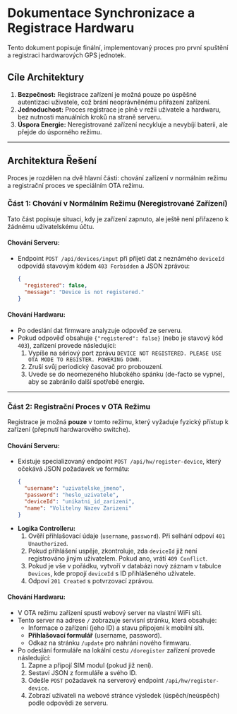 # Dokumentace Synchronizace a Registrace Hardwaru

Tento dokument popisuje finální, implementovaný proces pro první spuštění a registraci hardwarových GPS jednotek.

## Cíle Architektury

1.  **Bezpečnost:** Registrace zařízení je možná pouze po úspěšné autentizaci uživatele, což brání neoprávněnému přiřazení zařízení.
2.  **Jednoduchost:** Proces registrace je plně v režii uživatele a hardwaru, bez nutnosti manuálních kroků na straně serveru.
3.  **Úspora Energie:** Neregistrované zařízení necykluje a nevybíjí baterii, ale přejde do úsporného režimu.

---

## Architektura Řešení

Proces je rozdělen na dvě hlavní části: chování zařízení v normálním režimu a registrační proces ve speciálním OTA režimu.

### Část 1: Chování v Normálním Režimu (Neregistrované Zařízení)

Tato část popisuje situaci, kdy je zařízení zapnuto, ale ještě není přiřazeno k žádnému uživatelskému účtu.

#### **Chování Serveru:**

*   Endpoint `POST /api/devices/input` při přijetí dat z neznámého `deviceId` odpovídá stavovým kódem `403 Forbidden` a JSON zprávou:
    ```json
    {
      "registered": false,
      "message": "Device is not registered."
    }
    ```

#### **Chování Hardwaru:**

*   Po odeslání dat firmware analyzuje odpověď ze serveru.
*   Pokud odpověď obsahuje `{"registered": false}` (nebo je stavový kód `403`), zařízení provede následující:
    1.  Vypíše na sériový port zprávu `DEVICE NOT REGISTERED. PLEASE USE OTA MODE TO REGISTER. POWERING DOWN.`
    2.  Zruší svůj periodický časovač pro probouzení.
    3.  Uvede se do neomezeného hlubokého spánku (de-facto se vypne), aby se zabránilo další spotřebě energie.

---

### Část 2: Registrační Proces v OTA Režimu

Registrace je možná **pouze** v tomto režimu, který vyžaduje fyzický přístup k zařízení (přepnutí hardwarového switche).

#### **Chování Serveru:**

*   Existuje specializovaný endpoint `POST /api/hw/register-device`, který očekává JSON požadavek ve formátu:
    ```json
    {
      "username": "uzivatelske_jmeno",
      "password": "heslo_uzivatele",
      "deviceId": "unikatni_id_zarizeni",
      "name": "Volitelny Nazev Zarizeni"
    }
    ```
*   **Logika Controlleru:**
    1.  Ověří přihlašovací údaje (`username`, `password`). Při selhání odpoví `401 Unauthorized`.
    2.  Pokud přihlášení uspěje, zkontroluje, zda `deviceId` již není registrováno jiným uživatelem. Pokud ano, vrátí `409 Conflict`.
    3.  Pokud je vše v pořádku, vytvoří v databázi nový záznam v tabulce `Devices`, kde propojí `deviceId` s ID přihlášeného uživatele.
    4.  Odpoví `201 Created` s potvrzovací zprávou.

#### **Chování Hardwaru:**

*   V OTA režimu zařízení spustí webový server na vlastní WiFi síti.
*   Tento server na adrese `/` zobrazuje servisní stránku, která obsahuje:
    *   Informace o zařízení (jeho ID) a stavu připojení k mobilní síti.
    *   **Přihlašovací formulář** (username, password).
    *   Odkaz na stránku `/update` pro nahrání nového firmwaru.
*   Po odeslání formuláře na lokální cestu `/doregister` zařízení provede následující:
    1.  Zapne a připojí SIM modul (pokud již není).
    2.  Sestaví JSON z formuláře a svého ID.
    3.  Odešle `POST` požadavek na serverový endpoint `/api/hw/register-device`.
    4.  Zobrazí uživateli na webové stránce výsledek (úspěch/neúspěch) podle odpovědi ze serveru.

